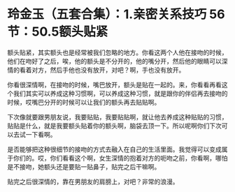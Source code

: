 # 玲金玉（五套合集）：1.亲密关系技巧 56节：50.5额头贴紧

额头贴紧，其实额头也是经常被我们忽略的地方。你看这两个人他在接吻的时候，他们在吻好了之后，唉，他的额头是不分开的，他的嘴分开，然后他的眼睛可以深情的看着对方，然后手他也没有放开，对吧？啊，手也没有放开。

你看很深情啊，在接吻的时候，嘴巴放开，额头是贴在一起的。来，你看看再看这个我们其实可以养成这种习惯啊，可以养成这种习惯，就是跟你的伴侣再去接吻的时候，哎嘴巴分开的时候可以让我们的额头再去贴贴啊。

下次像就要跟男朋友说，我要贴贴，我要贴贴啊，就让他去养成这种贴贴的习惯，贴贴是什么，就是我要额头贴着你的额头啊，脑袋去顶一下。所以呢啊你们下次可以去试一下看啊。

是否能够把这种很细节的接吻的方式去融入在自己的生活里面。我觉得可以变成属于你们的。哎，你们看看这个啊，女生深情的抱着对方的呃吻之前，你看啊，哪怕是不接吻，她额头还是要贴一贴鼻子，贴完之后干嘛啊。

贴完之后很深情的，靠在男朋友的肩膀上，对吧？非常的浪漫。